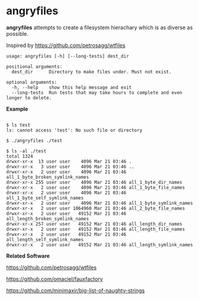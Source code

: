 
# angryfiles

**angryfiles** attempts to create a filesystem hierachary which is as diverse as possible.

Inspired by https://github.com/petrosagg/wtfiles

```
usage: angryfiles [-h] [--long-tests] dest_dir

positional arguments:
  dest_dir      Directory to make files under. Must not exist.

optional arguments:
  -h, --help    show this help message and exit
  --long-tests  Run tests that may take hours to complete and even longer to delete.
```

**Example**

```

$ ls test
ls: cannot access 'test': No such file or directory

$ ./angryfiles ./test

$ ls -al ./test
total 1324
drwxr-xr-x  13 user user    4096 Mar 21 03:46 .
drwxr-xr-x   3 user user    4096 Mar 21 03:46 ..
drwxr-xr-x   2 user user    4096 Mar 21 03:46 all_1_byte_broken_symlink_names
drwxr-xr-x 255 user user    4096 Mar 21 03:46 all_1_byte_dir_names
drwxr-xr-x   2 user user    4096 Mar 21 03:46 all_1_byte_file_names
drwxr-xr-x   2 user user    4096 Mar 21 03:46 all_1_byte_self_symlink_names
drwxr-xr-x   2 user user    4096 Mar 21 03:46 all_1_byte_symlink_names
drwxr-xr-x   2 user user 1064960 Mar 21 03:46 all_2_byte_file_names
drwxr-xr-x   2 user user   49152 Mar 21 03:46 all_length_broken_symlink_names
drwxr-xr-x 257 user user   49152 Mar 21 03:46 all_length_dir_names
drwxr-xr-x   2 user user   49152 Mar 21 03:46 all_length_file_names
drwxr-xr-x   2 user user   49152 Mar 21 03:46 all_length_self_symlink_names
drwxr-xr-x   2 user user   49152 Mar 21 03:46 all_length_symlink_names
```

**Related Software**

https://github.com/petrosagg/wtfiles

https://github.com/omaciel/fauxfactory

https://github.com/minimaxir/big-list-of-naughty-strings

